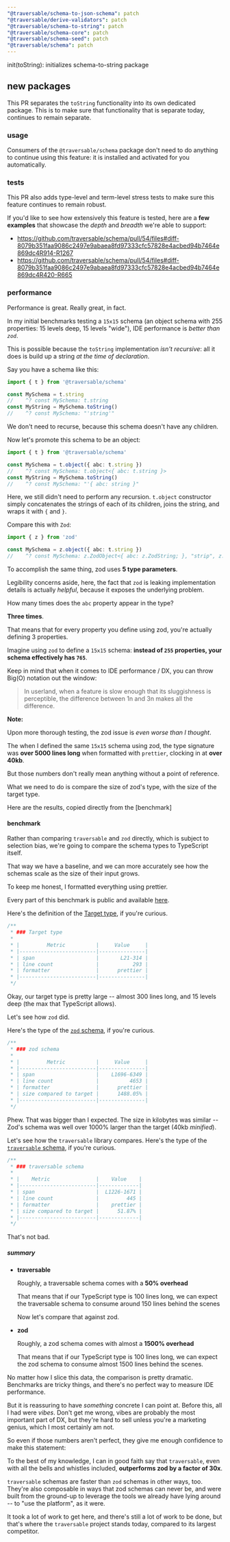 ```yaml
---
"@traversable/schema-to-json-schema": patch
"@traversable/derive-validators": patch
"@traversable/schema-to-string": patch
"@traversable/schema-core": patch
"@traversable/schema-seed": patch
"@traversable/schema": patch
---
```


init(toString): initializes schema-to-string package

## new packages

This PR separates the `toString` functionality into its own dedicated package. This is to make sure that functionality that
is separate today, continues to remain separate.

### usage

Consumers of the `@traversable/schema` package don't need to do anything to continue using this feature: it is installed and
activated for you automatically.

### tests

This PR also adds type-level and term-level stress tests to make sure this feature continues to remain robust.

If you'd like to see how extensively this feature is tested, here are a **few examples** that showcase the _depth_ and _breadth_ we're
able to support:

- https://github.com/traversable/schema/pull/54/files#diff-8079b351faa9086c2497e9abaea8fd97333cfc57828e4acbed94b7464e869dc4R914-R1267
- https://github.com/traversable/schema/pull/54/files#diff-8079b351faa9086c2497e9abaea8fd97333cfc57828e4acbed94b7464e869dc4R420-R665

### performance

Performance is great. Really great, in fact.

In my initial benchmarks testing a `15x15` schema (an object schema with 255 properties: 15 levels deep, 15 levels "wide"), IDE performance
is _better than `zod`_.

This is possible because the `toString` implementation _isn't recursive_: all it does is build up a string _at the time of declaration_.

Say you have a schema like this:

```typescript
import { t } from '@traversable/schema'

const MySchema = t.string
//    ^? const MySchema: t.string
const MyString = MySchema.toString()
//    ^? const MySchema: "'string'"
```

We don't need to recurse, because this schema doesn't have any children.

Now let's promote this schema to be an object:

```typescript
import { t } from '@traversable/schema'

const MySchema = t.object({ abc: t.string })
//    ^? const MySchema: t.object<{ abc: t.string }>
const MyString = MySchema.toString()
//    ^? const MySchema: "'{ abc: string }"
```

Here, we still didn't need to perform any recursion. `t.object` constructor simply concatenates the strings of each of its children, 
joins the string, and wraps it with `{` and `}`.

Compare this with `Zod`:

```typescript
import { z } from 'zod'

const MySchema = z.object({ abc: t.string })
//    ^? const MySchema: z.ZodObject<{ abc: z.ZodString; }, "strip", z.ZodTypeAny, { abc: string; }, { abc: string; }>
```

To accomplish the same thing, zod uses __5 type parameters__.

Legibility concerns aside, here, the fact that `zod` is leaking implementation details is actually _helpful_,
because it exposes the underlying problem.

How many times does the `abc` property appear in the type?

__Three times__.

That means that for every property you define using zod, you're actually defining 3 properties.

Imagine using `zod` to define a `15x15` schema: __instead of `255` properties, your schema effectively has `765`__.

Keep in mind that when it comes to IDE performance / DX, you can throw Big(O) notation out the window: 

> In userland, when a feature is slow enough that its sluggishness is perceptible, the difference between 1n and 3n makes all the difference.

**Note:**

Upon more thorough testing, the zod issue is _even worse than I thought_.

The when I defined the same `15x15` schema using zod, the type signature was __over 5000 lines long__ when formatted with `prettier`, clocking in at __over 40kb__.

But those numbers don't really mean anything without a point of reference.

What we need to do is compare the size of zod's type, with the size of the target type.

Here are the results, copied directly from the [benchmark]

#### benchmark

Rather than comparing `traversable` and `zod` directly, which is subject to
selection bias, we're going to compare the schema types to TypeScript itself.

That way we have a baseline, and we can more accurately see how the schemas
scale as the size of their input grows.

To keep me honest, I formatted everything using prettier.

Every part of this benchmark is public and available [here](https://github.com/traversable/schema/blob/7f25fe276d1d8ca5769035087ac283137b60cec6/packages/schema-to-string/test/zod-side-by-side.test.ts).

Here's the definition of the 
[Target type](https://github.com/traversable/schema/blob/7f25fe276d1d8ca5769035087ac283137b60cec6/packages/schema-to-string/test/zod-side-by-side.test.ts#L21-L314),
if you're curious.

```typescript
/** 
 * ### Target type
 * 
 * |         Metric          |     Value     |
 * |-------------------------|---------------|
 * | span                    |       L21-314 |
 * | line count              |           293 |
 * | formatter               |      prettier |
 * |-------------------------|---------------|
 */
```

Okay, our target type is pretty large -- almost 300 lines long, and 15 levels deep (the max that TypeScript allows).

Let's see how `zod` did.

Here's the type of the 
[`zod` schema](https://github.com/traversable/schema/blob/7f25fe276d1d8ca5769035087ac283137b60cec6/packages/schema-to-string/test/zod-side-by-side.test.ts#L1696-L6347), if you're curious.

```typescript
/** 
 * ### zod schema
 * 
 * |         Metric          |     Value     |
 * |-------------------------|---------------|
 * | span                    |    L1696-6349 |
 * | line count              |          4653 |
 * | formatter               |      prettier |
 * | size compared to target |      1488.05% |
 * |-------------------------|---------------|
 */
```

Phew. That was bigger than I expected. The size in kilobytes was similar -- Zod's schema was well over 1000% larger than the target (40kb _minified_).

Let's see how the `traversable` library compares. Here's the type of the 
[`traversable` schema](https://github.com/traversable/schema/blob/7f25fe276d1d8ca5769035087ac283137b60cec6/packages/schema-to-string/test/zod-side-by-side.test.ts#L1226-L1670),
if you're curious.

```typescript
/** 
 * ### traversable schema
 * 
 * |    Metric               |    Value    |
 * |-------------------------|-------------|
 * | span                    |  L1226-1671 |
 * | line count              |         445 |
 * | formatter               |    prettier |
 * | size compared to target |      51.87% |
 * |-------------------------|-------------|
 */
```

That's not bad. 

##### summary

- __traversable__

  Roughly, a traversable schema comes with a **50% overhead**

  That means that if our TypeScript type is 100 lines long, we can expect the traversable
  schema to consume around 150 lines behind the scenes

  Now let's compare that against zod.

- __zod__

  Roughly, a zod schema comes with almost a **1500% overhead**

  That means that if our TypeScript type is 100 lines long, we can expect the zod
  schema to consume almost 1500 lines behind the scenes.

No matter how I slice this data, the comparison is pretty dramatic. Benchmarks are tricky
things, and there's no perfect way to measure IDE performance.

But it is reassuring to have _something_ concrete I can point at. Before this, all I had
were _vibes_. Don't get me wrong, vibes are probably the most important part of DX, but
they're hard to sell unless you're a marketing genius, which I most certainly am not.

So even if those numbers aren't perfect, they give me enough confidence to make this
statement:

To the best of my knowledge, I can in good faith say that `traversable`, even with all
the bells and whistles included, __outperforms zod by a factor of 30x__.

`traversable` schemas are faster than `zod` schemas in other ways, too. They're also composable
in ways that zod schemas can never be, and were built from the ground-up to leverage the tools
we already have lying around -- to "use the platform", as it were.

It took a lot of work to get here, and there's still a lot of work to be done, but that's where
the `traversable` project stands today, compared to its largest competitor.
